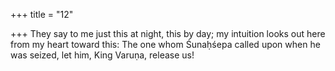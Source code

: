 +++
title = "12"

+++
They say to me just this at night, this by day; my intuition looks out  here from my heart toward this:
The one whom Śunaḥśepa called upon when he was seized, let him,  King Varuṇa, release us!